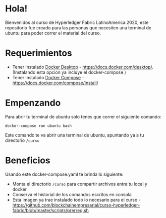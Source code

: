 
# Hola!
Bienvenidos al curso de Hyperledger Fabric LatinoAmerica 2020, este repositorio fue creado para las personas que necesiten una terminal de ubuntu para poder correr el material del curso.

# Requerimientos
 - Tener instalado [Docker Desktop](https://docs.docker.com/desktop/) - https://docs.docker.com/desktop/. (Instalando esta opcion ya incluye el docker-compose )
 - Tener instalado [Docker Compose](https://docs.docker.com/compose/install/) - https://docs.docker.com/compose/install/
 
# Empenzando

Para abrir tu terminal de ubuntu solo tenes que correr el siguiente comando:

    docker-compose run ubuntu bash

Este comando te va abrir una terminal de ubuntu, apuntando ya a tu directorio `/curso`


# Beneficios

Usando este docker-compose.yaml te brinda lo siguiente:

 - Monta el directorio `/curso` para compartir archivos entre tu local y docker
 - Conserva el historial de los comandos escritos en consola
 - Esta imagen ya trae instalado todo lo necesario para el curso - https://github.com/blockchainempresarial/curso-hyperledger-fabric/blob/master/scripts/prerreq.sh
